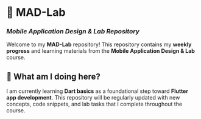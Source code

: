# 📱 **MAD-Lab**  
### *Mobile Application Design & Lab Repository*  

Welcome to my **MAD-Lab** repository! This repository contains my **weekly progress** and learning materials from the **Mobile Application Design & Lab** course.  

## 🚀 **What am I doing here?**  
I am currently learning **Dart basics** as a foundational step toward **Flutter app development**. This repository will be regularly updated with new concepts, code snippets, and lab tasks that I complete throughout the course.  
